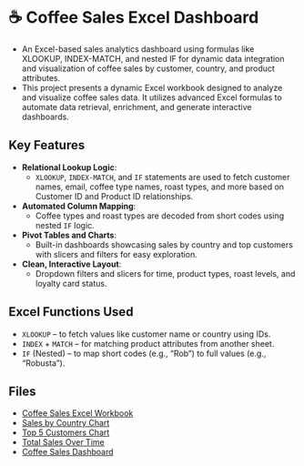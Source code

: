 # ☕ Coffee Sales Excel Dashboard

* An Excel-based sales analytics dashboard using formulas like XLOOKUP, INDEX-MATCH, and nested IF for dynamic data integration and visualization of coffee sales by customer, country, and product attributes.
* This project presents a dynamic Excel workbook designed to analyze and visualize coffee sales data. It utilizes advanced Excel formulas to automate data retrieval, enrichment, and generate interactive dashboards.

## Key Features

- **Relational Lookup Logic**:
  * `XLOOKUP`, `INDEX-MATCH`, and `IF` statements are used to fetch customer names, email, coffee type names, roast types, and more based on Customer ID and Product ID relationships.
- **Automated Column Mapping**:
  * Coffee types and roast types are decoded from short codes using nested `IF` logic.
- **Pivot Tables and Charts**:
  * Built-in dashboards showcasing sales by country and top customers with slicers and filters for easy exploration.
- **Clean, Interactive Layout**:
  * Dropdown filters and slicers for time, product types, roast levels, and loyalty card status.

## Excel Functions Used

- `XLOOKUP` – to fetch values like customer name or country using IDs.
- `INDEX` + `MATCH` – for matching product attributes from another sheet.
- `IF` (Nested) – to map short codes (e.g., “Rob”) to full values (e.g., “Robusta”).


## Files 
*  [Coffee Sales Excel Workbook](Coffee%20Sales.xlsx)
*  [Sales by Country Chart](Visualizations/image_3.png)
*  [Top 5 Customers Chart](Visualizations/image_7.png)
*  [Total Sales Over Time](Visualizations/image_1.png)
*  [Coffee Sales Dashboard](Visualizations/image_12.png)




